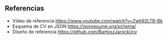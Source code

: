 ## Referencias
* Vídeo de referencia https://www.youtube.com/watch?v=Zwh92LTB-Bk
* Esquema de CV en JSON https://jsonresume.org/schema/
* Diseño de referencia https://github.com/BartoszJarocki/cv